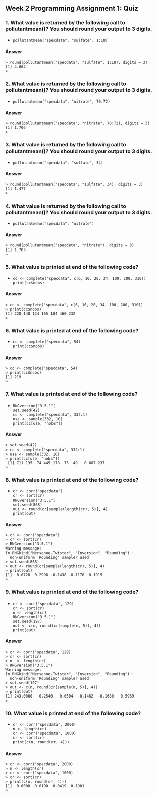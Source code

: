 

## Week 2 Programming Assignment 1: Quiz



### 1. What value is returned by the following call to pollutantmean()? You should round your output to 3 digits.

- ```
  pollutantmean("specdata", "sulfate", 1:10)
  ```


#### Answer

```
> round(pollutantmean("specdata", "sulfate", 1:10), digits = 3)
[1] 4.064
> 
```



### 2. What value is returned by the following call to pollutantmean()? You should round your output to 3 digits.

- ```
  pollutantmean("specdata", "nitrate", 70:72)
  ```


#### Answer

```
> round(pollutantmean("specdata", "nitrate", 70:72), digits = 3)
[1] 1.706
>
```



### 3. What value is returned by the following call to pollutantmean()? You should round your output to 3 digits.

- ```
  pollutantmean("specdata", "sulfate", 34)
  ```


#### Answer

```
> round(pollutantmean("specdata", "sulfate", 34), digits = 3)
[1] 1.477
>
```



### 4. What value is returned by the following call to pollutantmean()? You should round your output to 3 digits.

- ```
  pollutantmean("specdata", "nitrate")
  ```

#### Answer

```
> round(pollutantmean("specdata", "nitrate"), digits = 3)
[1] 1.703
> 
```



### 5. What value is printed at end of the following code?

- ```
  cc <- complete("specdata", c(6, 10, 20, 34, 100, 200, 310))
  print(cc$nobs)
  ```

#### Answer

```
> cc <- complete("specdata", c(6, 10, 20, 34, 100, 200, 310))
> print(cc$nobs)
[1] 228 148 124 165 104 460 232
> 
```



### 6. What value is printed at end of the following code?

- ```
  cc <- complete("specdata", 54)
  print(cc$nobs)
  ```

#### Answer

```
> cc <- complete("specdata", 54)
> print(cc$nobs)
[1] 219
> 
```



### 7.  What value is printed at end of the following code?

- ```
  RNGversion("3.5.1")  
  set.seed(42)
  cc <- complete("specdata", 332:1)
  use <- sample(332, 10)
  print(cc[use, "nobs"])
  ```


#### Answer

```
> set.seed(42)
> cc <- complete("specdata", 332:1)
> use <- sample(332, 10)
> print(cc[use, "nobs"])
 [1] 711 135  74 445 178  73  49   0 687 237
> 
```



### 8. What value is printed at end of the following code?

- ```
  cr <- corr("specdata")                
  cr <- sort(cr)   
  RNGversion("3.5.1")
  set.seed(868)                
  out <- round(cr[sample(length(cr), 5)], 4)
  print(out)
  ```


#### Answer

```
> cr <- corr("specdata") 
> cr <- sort(cr)
> RNGversion("3.5.1")
Warning message:
In RNGkind("Mersenne-Twister", "Inversion", "Rounding") :
  non-uniform 'Rounding' sampler used
> set.seed(868)
> out <- round(cr[sample(length(cr), 5)], 4)
> print(out)
[1]  0.0728  0.2996 -0.1438 -0.1170  0.1915
> 
```



### 9.  What value is printed at end of the following code?

- ```
  cr <- corr("specdata", 129)                
  cr <- sort(cr)                
  n <- length(cr)    
  RNGversion("3.5.1")
  set.seed(197)                
  out <- c(n, round(cr[sample(n, 5)], 4))
  print(out)
  ```


#### Answer

```
> cr <- corr("specdata", 129)
> cr <- sort(cr)
> n  <- length(cr)
> RNGversion("3.5.1")
Warning message:
In RNGkind("Mersenne-Twister", "Inversion", "Rounding") :
  non-uniform 'Rounding' sampler used
> set.seed(197)
> out <- c(n, round(cr[sample(n, 5)], 4))
> print(out)
[1] 243.0000   0.2540   0.0504  -0.1462  -0.1680   0.5969
> 
```



### 10. What value is printed at end of the following code?

- ```
  cr <- corr("specdata", 2000)                
  n <- length(cr)                
  cr <- corr("specdata", 1000)                
  cr <- sort(cr)
  print(c(n, round(cr, 4)))
  ```


#### Answer

```
> cr <- corr("specdata", 2000)                
> n <- length(cr)                
> cr <- corr("specdata", 1000)                
> cr <- sort(cr)
> print(c(n, round(cr, 4)))
[1]  0.0000 -0.0190  0.0419  0.1901
>
```

